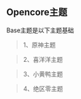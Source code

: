 ##                                                                                                    Opencore主题
Base主题是以下主题基础

>1、原神主题

>2、喜洋洋主题

>3、小黄鸭主题

>4、绝区零主题